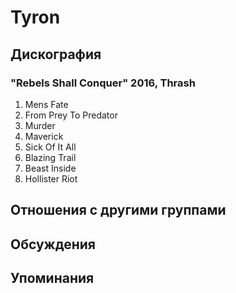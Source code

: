 # Tyron



## Дискография

### "Rebels Shall Conquer" 2016, Thrash

1. Mens Fate
2. From Prey To Predator
3. Murder
4. Maverick
5. Sick Of It All
6. Blazing Trail
7. Beast Inside
8. Hollister Riot


## Отношения с другими группами


## Обсуждения


## Упоминания

